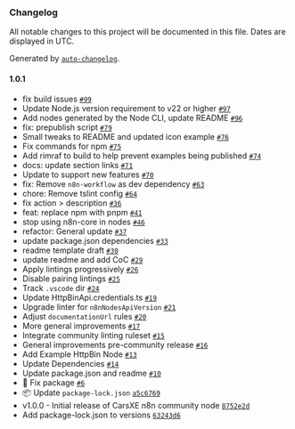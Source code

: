 ### Changelog

All notable changes to this project will be documented in this file. Dates are displayed in UTC.

Generated by [`auto-changelog`](https://github.com/CookPete/auto-changelog).

#### 1.0.1

- fix build issues [`#99`](https://github.com/carsxe/n8n-nodes-carsxe/pull/99)
- Update Node.js version requirement to v22 or higher [`#97`](https://github.com/carsxe/n8n-nodes-carsxe/pull/97)
- Add nodes generated by the Node CLI, update README [`#96`](https://github.com/carsxe/n8n-nodes-carsxe/pull/96)
- fix: prepublish script [`#79`](https://github.com/carsxe/n8n-nodes-carsxe/pull/79)
- Small tweaks to README and updated icon example [`#76`](https://github.com/carsxe/n8n-nodes-carsxe/pull/76)
- Fix commands for npm [`#75`](https://github.com/carsxe/n8n-nodes-carsxe/pull/75)
- Add rimraf to build to help prevent examples being published [`#74`](https://github.com/carsxe/n8n-nodes-carsxe/pull/74)
- docs: update section links [`#71`](https://github.com/carsxe/n8n-nodes-carsxe/pull/71)
- Update to support new features [`#70`](https://github.com/carsxe/n8n-nodes-carsxe/pull/70)
- fix: Remove `n8n-workflow` as dev dependency [`#63`](https://github.com/carsxe/n8n-nodes-carsxe/pull/63)
- chore: Remove tslint config [`#64`](https://github.com/carsxe/n8n-nodes-carsxe/pull/64)
- fix action &gt; description [`#36`](https://github.com/carsxe/n8n-nodes-carsxe/pull/36)
- feat: replace npm with pnpm [`#41`](https://github.com/carsxe/n8n-nodes-carsxe/pull/41)
- stop using n8n-core in nodes [`#46`](https://github.com/carsxe/n8n-nodes-carsxe/pull/46)
- refactor: General update [`#37`](https://github.com/carsxe/n8n-nodes-carsxe/pull/37)
- update package.json dependencies [`#33`](https://github.com/carsxe/n8n-nodes-carsxe/pull/33)
- readme template draft [`#30`](https://github.com/carsxe/n8n-nodes-carsxe/pull/30)
- update readme and add CoC [`#29`](https://github.com/carsxe/n8n-nodes-carsxe/pull/29)
- Apply lintings progressively [`#26`](https://github.com/carsxe/n8n-nodes-carsxe/pull/26)
- Disable pairing lintings [`#25`](https://github.com/carsxe/n8n-nodes-carsxe/pull/25)
- Track `.vscode` dir [`#24`](https://github.com/carsxe/n8n-nodes-carsxe/pull/24)
- Update HttpBinApi.credentials.ts [`#19`](https://github.com/carsxe/n8n-nodes-carsxe/pull/19)
- Upgrade linter for `n8nNodesApiVersion` [`#21`](https://github.com/carsxe/n8n-nodes-carsxe/pull/21)
- Adjust `documentationUrl` rules [`#20`](https://github.com/carsxe/n8n-nodes-carsxe/pull/20)
- More general improvements [`#17`](https://github.com/carsxe/n8n-nodes-carsxe/pull/17)
- Integrate community linting ruleset [`#15`](https://github.com/carsxe/n8n-nodes-carsxe/pull/15)
- General improvements pre-community release [`#16`](https://github.com/carsxe/n8n-nodes-carsxe/pull/16)
- Add Example HttpBin Node [`#13`](https://github.com/carsxe/n8n-nodes-carsxe/pull/13)
- Update Dependencies [`#14`](https://github.com/carsxe/n8n-nodes-carsxe/pull/14)
- Update package.json and readme [`#10`](https://github.com/carsxe/n8n-nodes-carsxe/pull/10)
- :bug: Fix package [`#6`](https://github.com/carsxe/n8n-nodes-carsxe/pull/6)
- :package: Update `package-lock.json` [`a5c6769`](https://github.com/carsxe/n8n-nodes-carsxe/commit/a5c6769fa77071bc880922c0c81207f2a7b6e738)
- v1.0.0 - Initial release of CarsXE n8n community node [`8752e2d`](https://github.com/carsxe/n8n-nodes-carsxe/commit/8752e2d8c113cf848c1c361541e5398d2521b9f3)
- Add package-lock.json to versions [`63243d6`](https://github.com/carsxe/n8n-nodes-carsxe/commit/63243d667e5ebb3da4011e2d269cd8829f13513a)
